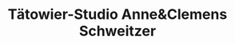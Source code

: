 ---
title: "Tätowier-Studio Anne&Clemens Schweitzer"
url: /kassel/taetowier-studio-anneundclemens-schweitzer/
shop: Tattoo
---